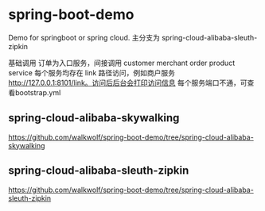 # spring-boot-demo
Demo for springboot or spring cloud.
主分支为 spring-cloud-alibaba-sleuth-zipkin

基础调用
订单为入口服务，间接调用 customer merchant order product service
每个服务均存在 link 路径访问，例如商户服务 http://127.0.0.1:8101/link。访问后后台会打印访问信息
每个服务端口不通，可查看bootstrap.yml

## spring-cloud-alibaba-skywalking
https://github.com/walkwolf/spring-boot-demo/tree/spring-cloud-alibaba-skywalking

## spring-cloud-alibaba-sleuth-zipkin
https://github.com/walkwolf/spring-boot-demo/tree/spring-cloud-alibaba-sleuth-zipkin